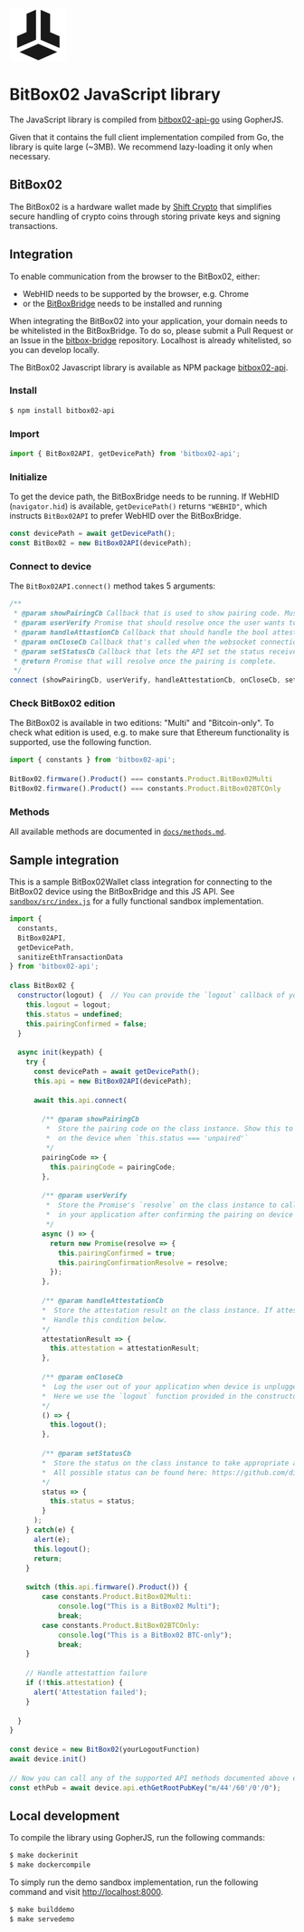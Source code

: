 [![BitBox02 Logo](docs/assets/bitbox02.png)](https://github.com/digitalbitbox/bitbox02-api-js/blob/master/docs/methods.md)

# BitBox02 JavaScript library

The JavaScript library is compiled from
[bitbox02-api-go](https://github.com/digitalbitbox/bitbox02-api-go) using GopherJS.

Given that it contains the full client implementation compiled from Go, the library is quite large (~3MB).
We recommend lazy-loading it only when necessary.

## BitBox02

The BitBox02 is a hardware wallet made by [Shift Crypto](https://shiftcrypto.ch) that simplifies secure handling of crypto coins through storing private keys and signing transactions.

## Integration

To enable communication from the browser to the BitBox02, either:
  - WebHID needs to be supported by the browser, e.g. Chrome
  - or the [BitBoxBridge](https://github.com/digitalbitbox/bitbox-bridge) needs to be installed and running

When integrating the BitBox02 into your application, your domain needs to be whitelisted in the BitBoxBridge.
To do so, please submit a Pull Request or an Issue in the [bitbox-bridge](https://github.com/digitalbitbox/bitbox-bridge) repository.
Localhost is already whitelisted, so you can develop locally.

The BitBox02 Javascript library is available as NPM package [bitbox02-api](https://www.npmjs.com/package/bitbox02-api).

### Install

```sh
$ npm install bitbox02-api
```

### Import

```javascript
import { BitBox02API, getDevicePath} from 'bitbox02-api';
```

### Initialize

To get the device path, the BitBoxBridge needs to be running.
If WebHID (`navigator.hid`) is available, `getDevicePath()` returns `"WEBHID"`, which instructs `BitBox02API` to prefer WebHID over the BitBoxBridge.

```javascript
const devicePath = await getDevicePath();
const BitBox02 = new BitBox02API(devicePath);
```

### Connect to device

The `BitBox02API.connect()` method takes 5 arguments:

```javascript
/**
 * @param showPairingCb Callback that is used to show pairing code. Must not block.
 * @param userVerify Promise that should resolve once the user wants to continue.
 * @param handleAttastionCb Callback that should handle the bool attestation result. Must not block.
 * @param onCloseCb Callback that's called when the websocket connection is closed.
 * @param setStatusCb Callback that lets the API set the status received from the device.
 * @return Promise that will resolve once the pairing is complete.
 */
connect (showPairingCb, userVerify, handleAttestationCb, onCloseCb, setStatusCb)
```

### Check BitBox02 edition

The BitBox02 is available in two editions: "Multi" and "Bitcoin-only".
To check what edition is used, e.g. to make sure that Ethereum functionality is supported, use the following function.

```javascript
import { constants } from 'bitbox02-api';

BitBox02.firmware().Product() === constants.Product.BitBox02Multi
BitBox02.firmware().Product() === constants.Product.BitBox02BTCOnly
```

### Methods

All available methods are documented in [`docs/methods.md`](docs/methods.md).

## Sample integration

This is a sample BitBox02Wallet class integration for connecting to the BitBox02 device using the BitBoxBridge and this JS API.
See [`sandbox/src/index.js`](sandbox/src/index.js) for a fully functional sandbox implementation.

```javascript
import {
  constants,
  BitBox02API,
  getDevicePath,
  sanitizeEthTransactionData
} from 'bitbox02-api';

class BitBox02 {
  constructor(logout) {  // You can provide the `logout` callback of your application in the constructor
    this.logout = logout;
    this.status = undefined;
    this.pairingConfirmed = false;
  }

  async init(keypath) {
    try {
      const devicePath = await getDevicePath();
      this.api = new BitBox02API(devicePath);

      await this.api.connect(

        /** @param showPairingCb
         *  Store the pairing code on the class instance. Show this to the user to compare with code
         *  on the device when `this.status === 'unpaired'`
         */
        pairingCode => {
          this.pairingCode = pairingCode;
        },

        /** @param userVerify
         *  Store the Promise's `resolve` on the class instance to call when the user clicks the corresponding button
         *  in your application after confirming the pairing on device
         */
        async () => {
          return new Promise(resolve => {
            this.pairingConfirmed = true;
            this.pairingConfirmationResolve = resolve;
          });
        },

        /** @param handleAttestationCb
        *  Store the attestation result on the class instance. If attestation fails, the user might have a fake device.
        *  Handle this condition below.
        */
        attestationResult => {
          this.attestation = attestationResult;
        },

        /** @param onCloseCb
        *  Log the user out of your application when device is unplugged/the websocket closes.
        *  Here we use the `logout` function provided in the constructor as the callback.
        */
        () => {
          this.logout();
        },

        /** @param setStatusCb
        *  Store the status on the class instance to take appropriate actions based on status.
        *  All possible status can be found here: https://github.com/digitalbitbox/bitbox02-api-go/blob/master/api/firmware/status.go
        */
        status => {
          this.status = status;
        }
      );
    } catch(e) {
      alert(e);
      this.logout();
      return;
    }

    switch (this.api.firmware().Product()) {
        case constants.Product.BitBox02Multi:
            console.log("This is a BitBox02 Multi");
            break;
        case constants.Product.BitBox02BTCOnly:
            console.log("This is a BitBox02 BTC-only");
            break;
    }

    // Handle attestattion failure
    if (!this.attestation) {
      alert('Attestation failed');
    }

  }
}

const device = new BitBox02(yourLogoutFunction)
await device.init()

// Now you can call any of the supported API methods documented above e.g.:
const ethPub = await device.api.ethGetRootPubKey("m/44'/60'/0'/0");

```

## Local development

To compile the library using GopherJS, run the following commands:

```sh
$ make dockerinit
$ make dockercompile
```

To simply run the demo sandbox implementation, run the following command and visit <http://localhost:8000>.

```sh
$ make builddemo
$ make servedemo
```
